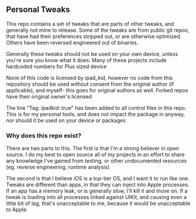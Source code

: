 ## Personal Tweaks

This repo contains a set of tweaks that are parts of other tweaks, and generally not mine to release. Some of the tweaks are from public git repos, that have had their preferences stripped out, or are otherwise optimized. Others have been reversed engineered out of binaries.

Generally these tweaks should not be used on your own device, unless you're sure you know what it does. Many of these projects include hardcoded numbers for Plus sized device

None of this code is licensed by ipad_kid, however no code from this repository should be used without consent from the original author (if applicable), and myself- this goes for original authors as well. Forked repos have their original owner's licensed

The line "Tag: ipadkid::true" has been added to all control files in this repo. This is for my personal tools, and does not impact the package in anyway, nor should it be used on your device or packages


### Why does this repo exist?

There are two parts to this. The first is that I'm a strong believer in open source. I do my best to open source all of my projects in an effort to share any knowledge I've gained from testing, or other undocumented resources (eg. reverse engineering, runtime analysis)

The second is that I believe iOS is a top-tier OS, and I want it to run like one. Tweaks are different than apps, in that they can inject into Apple processes. If an app has a memory leak, or is generally slow, I'll kill it and move on. If a tweak is loading into all processes linked against UIKit, and causing even a little bit of lag, that's unacceptable to me, because it would be unacceptable to Apple.
